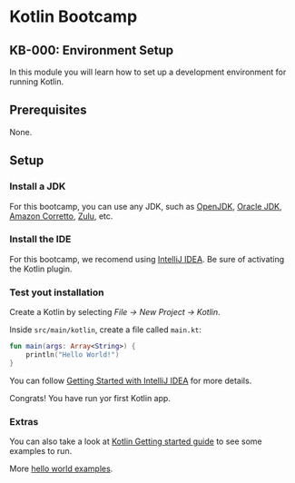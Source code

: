 # Kotlin Bootcamp
## KB-000: Environment Setup
In this module you will learn how to set up a development environment for running Kotlin.

## Prerequisites
None.

## Setup
### Install a JDK
For this bootcamp, you can use any JDK, such as [OpenJDK](https://openjdk.java.net/), [Oracle JDK](https://www.oracle.com/java/technologies/javase-downloads.html), [Amazon Corretto](https://aws.amazon.com/corretto/), [Zulu](https://www.azul.com/downloads/zulu-community/), etc.

### Install the IDE
For this bootcamp, we recomend using [IntelliJ IDEA](https://www.jetbrains.com/idea/). Be sure of activating the Kotlin plugin.

### Test yout installation
Create a Kotlin by selecting *File -> New Project -> Kotlin*.

Inside `src/main/kotlin`, create a file called `main.kt`:

```kotlin
fun main(args: Array<String>) {
    println("Hello World!")
}
```

You can follow [Getting Started with IntelliJ IDEA](https://kotlinlang.org/docs/tutorials/jvm-get-started.html) for more details.

Congrats! You have run yor first Kotlin app.

### Extras
You can also take a look at [Kotlin Getting started guide](https://kotlinlang.org/docs/tutorials/getting-started.html) to see some examples to run.

More [hello world examples](https://kotlinlang.org/docs/tutorials/kotlin-for-py/hello-world.html).